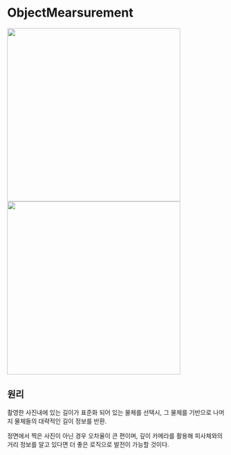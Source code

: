 # ObjectMearsurement
<p float ="left">
<img width="400" src="https://user-images.githubusercontent.com/86091469/148945315-111f67c1-f9fe-44e9-a040-d0e420b9b713.jpg"/>
<img width="400" src="https://user-images.githubusercontent.com/86091469/148945308-0fc81b7c-f7ce-49b6-986a-ed94ff7c33c2.jpg"/>
</p>
 
## 원리
촬영한 사진내에 있는 길이가 표준화 되어 있는 물체를 선택시, 그 물체를 기반으로 나머지 물체들의 대략적인 길이 정보를 반환.  
  
정면에서 찍은 사진이 아닌 경우 오차율이 큰 편이며, 깊이 카메라를 활용해 피사체와의 거리 정보를 알고 있다면 더 좋은 로직으로 발전이 가능할 것이다.

